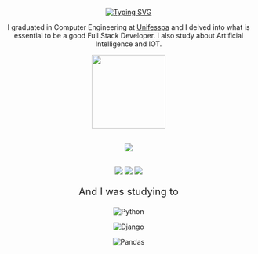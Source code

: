 <div align="center">
  
[![Typing SVG](https://readme-typing-svg.demolab.com?font=Fira+Code&weight=600&size=28&duration=3000&pause=1000&color=FFF&background=DC000000&center=true&vCenter=true&width=435&lines=What's+up+%2C+I'm+Felipe!;I'm+24+years+old;I+am+Brazilian;I+am+Full-Stack+Developer)](https://git.io/typing-svg)
 
  
  <p align="center">I graduated in Computer Engineering at <a href="www.unifesspa.edu.br">Unifesspa</a> and I delved into what is essential to be a good Full Stack Developer. I also study about Artificial Intelligence and IOT.</p>


  
<div align="center">
  <a href="https://github.com/felipeness">
    <img height="150em" src="https://github-readme-stats.vercel.app/api/top-langs/?username=felipeness&theme=graywhite&hide_border=false&&layout=compact"/>
  </a>
</div>

<br>

<p align="center">
  <a href="https://skillicons.dev">
    <img src="https://skillicons.dev/icons?i=html,css,sass,js,nodejs,express,react,mysql,git,wordpress,figma" />
  </a>
</p>

<br>

<div align="center">
  <a href="https://www.instagram.com/felipe.ness" target="_blank"><img src="https://img.shields.io/badge/-Instagram-%23E4405F?style=for-the-badge&logo=instagram&logoColor=white" target="_blank"></a>
  <a href="https://www.linkedin.com/in/luis-felipe-soares-coelho-980a76244/" target="_blank"><img src="https://img.shields.io/badge/-LinkedIn-%230077B5?style=for-the-badge&logo=linkedin&logoColor=white" target="_blank"></a> 
  <a href="mailto:felipecoelho.ness@gmail.com"><img src="https://img.shields.io/badge/-Gmail-%23333?style=for-the-badge&logo=gmail&logoColor=white" target="_blank"></a>
</div> 

 <p style="font-size: 20px">And I was studying to</p>

![Python](https://img.shields.io/badge/Python-FFD43B?style=for-the-badge&logo=python&logoColor=blue)
<br />

![Django](https://img.shields.io/badge/Django-092E20?style=for-the-badge&logo=django&logoColor=green)
<br />

![Pandas](https://img.shields.io/badge/Pandas-2C2D72?style=for-the-badge&logo=pandas&logoColor=white)

